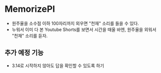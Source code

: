 # MemorizePI

- 원주율을 소수점 이하 100자리까지 외우면 "천재" 소리를 들을 수 있다.
- 누워서 이미 다 본 Youtube Shorts를 보면서 시간을 때울 바엔, 원주율을 외워서 "천재" 소리를 듣자.

## 추가 예정 기능

- 3.14로 시작하지 않아도 답을 확인할 수 있도록 하기
